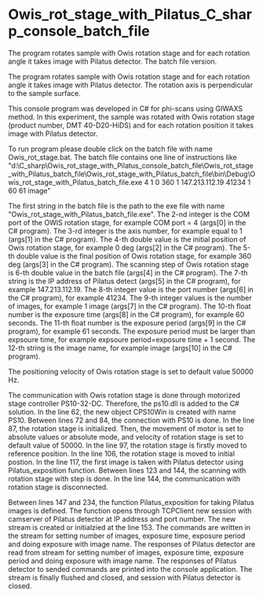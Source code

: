 # Owis_rot_stage_with_Pilatus_C_sharp_console_batch_file
The program rotates sample with Owis rotation stage and for each rotation angle it takes image with Pilatus detector. The batch file version. 

The program rotates sample with Owis rotation stage and for each rotation angle it takes image with Pilatus detector. The rotation axis is perpendicular to the sample surface.

This console program was developed in C# for phi-scans using GIWAXS method. In this experiment, the sample was rotated with Owis rotation stage (product number, DMT 40-D20-HiDS) and for each rotation position it takes image with Pilatus detector.

To run program please double click on the batch file with name Owis_rot_stage.bat. The batch file contains one line of instructions like "d:\C_sharp\Owis_rot_stage_with_Pilatus_console_batch_file\Owis_rot_stage_with_Pilatus_batch_file\Owis_rot_stage_with_Pilatus_batch_file\bin\Debug\Owis_rot_stage_with_Pilatus_batch_file.exe 4 1 0 360 1 147.213.112.19 41234 1 60 61 image"

The first string in the batch file is the path to the exe file with name "Owis_rot_stage_with_Pilatus_batch_file.exe". The 2-nd integer is the COM port of the OWIS rotation stage, for example COM port = 4 (args[0] in the C# program). The 3-rd integer is the axis number, for example equal to 1 (args[1] in the C# program). The 4-th double value is the initial position of Owis rotation stage, for example 0 deg (args[2] in the C# program). The 5-th double value is the final position of Owis rotation stage, for example 360 deg (args[3] in the C# program). The scanning step of Owis rotation stage is 6-th double value in the batch file (args[4] in the C# program). The 7-th string is the IP address of Pilatus detect (args[5] in the C# program), for example 147.213.112.19. The 8-th integer value is the port number (args[6] in the C# program), for example 41234. The 9-th integer values is the number of images, for example 1 image (args[7] in the C# program). The 10-th float number is the exposure time (args[8] in the C# program), for example 60 seconds. The 11-th float number is the exposure period (args[9] in the C# program), for example 61 seconds. The exposure period must be larger than expsoure time, for example expsoure period=exposure time + 1 second. The 12-th string is the image name, for example image (args[10] in the C# program). 

The positioning velocity of Owis rotation stage is set to default value 50000 Hz. 

The communication with Owis rotation stage is done through motorized stage controller PS10-32-DC. Therefore, the ps10.dll is added to the C# solution. In the line 62, the new object CPS10Win is created with name PS10. Between lines 72 and 84, the connection with PS10 is done. In the line 87, the rotation stage is initialized. Then, the movement of motor is set to absolute values or absolute mode, and velocity of rotation stage is set to default value of 50000. In the line 97, the rotation stage is firstly moved to reference position. In the line 106, the rotation stage is moved to initial postion. In the line 117, the first image is taken with Pilatus detector using Pilatus_exposition function. Between lines 123 and 144, the scanning with rotation stage with step is done. In the line 144, the communication with rotation stage is disconnected.

Between lines 147 and 234, the function Pilatus_exposition for taking Pilatus images is defined. The function opens through TCPClient new session with camserver of Pilatus detector at IP address and port number. The new stream is created or initialzied at the line 153. The commands are written in the stream for setting number of images, exposure time, exposure period and doing exposure with image name. The responses of Pilatus detector are read from stream for setting number of images, exposure time, exposure period and doing exposure with image name. The responses of Pilatus detector to sended commands are printed into the console application. The stream is finally flushed and closed, and session with Pilatus detector is closed.
